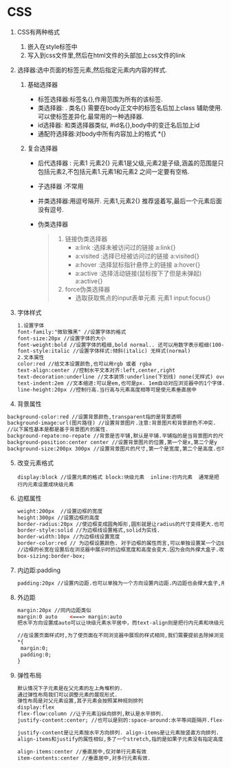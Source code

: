 # CSS

1. CSS有两种格式

   1. 嵌入在style标签中
   2. 写入到css文件里,然后在html文件的头部加上css文件的link

2. 选择器:选中页面的标签元素,然后指定元素内内容的样式.

   1. 基础选择器

      + 标签选择器:标签名{},作用范围为所有的该标签.
      + 类选择器: . 类名{} 需要在body正文中的标签名后加上class 辅助使用.可以使标签差异化.最常用的一种选择器.
      + id选择器: 和类选择器类似, #id名{},body中的变迁名后加上id
      + 通配符选择器:对body中所有内容加上的格式  *{}

   2. 复合选择器

      + 后代选择器 : 元素1 元素2{}  元素1是父级,元素2是子级,涵盖的范围是只包括元素2,不包括元素1.元素1和元素2 之间一定要有空格.

      + 子选择器 :不常用

      + 并类选择器:用逗号隔开.   元素1,元素2{}   推荐竖着写,最后一个元素后面没有逗号.

      + 伪类选择器

        > 1. 链接伪类选择器
        >    + a:link :选择未被访问过的链接 a:link{}
        >    + a:visited :选择已经被访问过的链接 a:visited{}
        >    + a:hover :选择鼠标指针悬停上的链接 a:hover{}
        >    + a:active :选择活动链接(鼠标按下了但是未弹起) a:active{}
        > 2. force伪类选择器
        >    + 选取获取焦点的input表单元素 元素1 input:focus{}

3. 字体样式

   ```html
   1.设置字体 
   font-family:"微软雅黑" //设置字体的格式
   font-size:20px //设置字体的大小
   font-weight:bold //设置字体的粗细,bold normal.. 还可以用数字表示粗细(100-900,只能是整数,大于700为加粗)
   font-style:italic //设置字体样式:倾斜(italic) 无样式(normal)
   2.文本属性
   color:red //给文本设置颜色,也可以用rgb 或者 rgba
   text-align:center //控制水平文本对齐:left,center,right
   text-decoration:underline //文本装饰:underline(下划线) none(无样式) overline(上划线) line-through(删除线)
   text-indent:2em //文本缩进:可以是em,也可是px. 1em自动对应浏览器中的1个字体.
   line-height:20px //控制行高.当行高与元素高度相等可是使元素垂直居中
   ```

4. 背景属性

```html
background-color:red //设置背景颜色,transparent指的是背景透明
background-image:url(图片路径) //设置背景图片.注意:背景图片和背景颜色不冲突.
//以下属性基本是都是基于背景图片的属性.
background-repate:no-repate //背景是否平铺,默认是平铺.平铺指的是当背景图片的尺寸比背景的原大小小时会沿x,y方向进行复制. repate-x,repate-y,no-repate
background-position:center center //设置背景图片的位置,第一个是x,第二个是y  center,left,right,top,bottom
background-size:200px 300px //设置背景图片的尺寸,第一个是宽度,第二个是高度.也可以填百分比(指占父元素的百分比)


```

5. 改变元素格式

   ```
   display:block //设置元素的格式 block:块级元素  inline:行内元素  通常是把行内元素设置成块级元素
   
   ```

6. 边框属性

   ```html
   weight:200px  //设置边框的宽度
   height:300px //设置边框的高度
   border-radius:20px //使边框变成圆角矩形,圆形就是让radius的尺寸变得更大.也可以展开写,border-left-bottom-radius,为左下角的边框
   border-style:solid //为边框线设置格式,solid为实线.
   border-width:10px //为边框线设置宽度
   border-color:red // 为边框设置颜色. 对于边框的属性而言,可以单独设置某一个边或者某一个角的属性
   //边框的长宽在设置后在浏览器中展示时的边框宽度和高度会变大.因为会向外撑大盒子.改变这种做法的方式:
   box-sizing:border-box;
   ```

7. 内边距:padding

   ```html
   padding:20px //设置内边距.也可以单独为一个方向设置内边距.内边距也会撑大盒子,用box-sizing设置格式可以解决
   ```

8. 外边距

   ```html
   margin:20px //同内边距类似
   margin:0 auto    <===> margin:auto 
   把水平方向设置成auto可以让块级元素水平居中，而text-align则是把行内元素和块级元素都水平居中.
   
   //在设置页面样式时,为了使页面在不同浏览器中展现的样式相同,我们需要提前去除掉浏览器的默认样式
   *{
   	margin:0;
   	padding:0;
   }
   
   ```

9. 弹性布局

   ```html
   默认情况下子元素是在父元素的左上角堆积的.
   通过弹性布局我们可以调整元素的展现形式.
   弹性布局是对父元素设置,其子元素会按照某种规则排列
   display:flex
   flex-flow:column //让子元素沿纵向排列,默认是水平排列.
   justify-content:center; //也可以是别的:space-around:水平等间距隔开.flex-start:在容器开头,flex-end:在容器结尾. space-between:在行与行之间留有间隔.(行的两端没有间隔)
   
   justify-content是让元素按水平方向排列. align-items是让元素按竖直方向排列.
   align-items和justify的属性相似,多了一个stretch,指的是如果子元素没有指定高度,则会充满父元素的高度.
   
   align-items:center //垂直居中,仅对单行元素有效
   item-contents:center //垂直居中,对多行元素有效.
   ```

